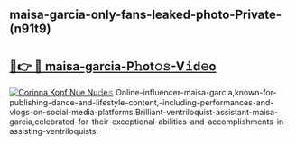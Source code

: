 ## maisa-garcia-only-fans​-leaked-photo​-Private-(n91t9)


# <h2><a href="https://mediaupload.pro?title=maisa-garcia&ref=git">🔗👉 🔴 maisa-garcia-P𝚑ot𝚘𝚜-V𝚒d𝚎o</a></h2>

[![Corinna Kopf Nue Nu𝚍e𝚜](https://i.imgur.com/0qMVB7G.gif)](https://mediaupload.pro?title=maisa-garcia&ref=git)
Online-influencer-maisa-garcia,known-for-publishing-dance-and-lifestyle-content,-including-performances-and-vlogs-on-social-media-platforms.Brilliant-ventriloquist-assistant-maisa-garcia,celebrated-for-their-exceptional-abilities-and-accomplishments-in-assisting-ventriloquists.  